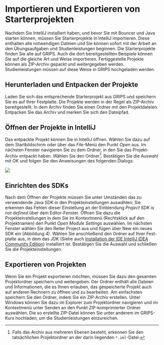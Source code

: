 # Importieren und Exportieren von Starterprojekten  

Nachdem Sie IntelliJ installiert haben, und bevor Sie mit Bouncer und Java starten können, müssen Sie Starterprojekte in IntelliJ importieren. Diese enthalten alle notwendigen Dateien und Sie können sofort mit der Arbeit an den Übungsaufgaben und Studienleistungen beginnen. Die Starterprojekte finden Sie alle auf GRIPS. Auch die dort bereitgestellten Beispiele können Sie auf die gleiche Art und Weise importieren. Fertiggestelle Projekte können als ZIP-Archiv gepackt und weitergegeben werden. Studienleistungen müssen auf diese Weise in GRIPS hochgeladen werden.

## Herunterladen und Entpacken der Projekte

Laden Sie sich das entsprechende Starterprojekt aus GRIPS und speichern Sie es auf Ihrer Festplatte. Die Projekte werden in der Regel als ZIP-Archiv bereitgestellt. In dem Archiv finden Sie einen Ordner mit den Projektdateien. Entpacken Sie das Archiv und merken Sie sich den Dateipfad.

## Öffnen der Projekte in IntelliJ

Das entpackte Projekt können Sie in IntelliJ öffnen. Wählen Sie dazu auf dem Startbildschirm oder über das *File*-Menü den Punkt *Open* aus. Im nächsten Fenster navigieren Sie zu dem Ordner, in den Sie das Projekt-Archiv entpackt haben. Wählen Sie den Ordner[^1]. Bestätigen Sie die Auswahl mit OK und folgen Sie den Anweisungen des folgenden Dialogs: 

![](https://upload.wikimedia.org/wikipedia/commons/thumb/8/8a/Farben-Testbild.svg/1024px-Farben-Testbild.svg.png?uselang=de)

## Einrichten des SDKs

Nach dem Öffnen der Projekte müssen Sie unter Umständen das zu verwendende Java SDK in den Projekteinstellungen auswählen; Sie erkennen das Fehlen dieser Einstellung an der Einblendung *Project SDK is not defined* über dem Editor-Fenster. Öffnen Sie dazu die Projekteinstellungen in dem Sie im Kontextmenü (Rechtsklick auf den Projektnamen) den Punkt *Open Module Settings* auswählen. Im nächsten Fenster wählen Sie den Reiter Project aus und fügen über New ein neues SDK ein (Abbildung 4). Wählen Sie anschließend den Ordner auf Ihrer Fest- platte aus, in dem das JDK (Siehe auch [Installation der IDE IntelliJ IDEA Community Edition](../Entwicklungsumgebung)) installiert ist. Bestätigen Sie die Auswahl und schließen Sie die Projekteinstellungen.

## Exportieren von Projekten

Wenn Sie ein Projekt exportieren möchten, müssen Sie dazu den gesamten Projektordner speichern und weitergeben. Der Ordner enthält alle Dateien und Informationen, die es Ihnen erlauben, das gespeicherte Projekt auch auf anderen Rechnern zu öffnen und zu bearbeiten. Am einfachsten speichern Sie den Ordner, indem Sie ein ZIP-Archiv erstellen. Unter Windows können Sie dazu im Explorer zum Projektordner navigieren und im Kontextmenü unter Senden an den Punkt ZIP-komprimierter Ordner auswählen. Die so erstellte ZIP-Datei können Sie unter anderem im GRIPS-Kurs hochladen, um die Studienleistungen einzureichen.

[^1]: Falls das Archiv aus mehreren Ebenen besteht, erkennen Sie den tatsächlichen Projektordner an der darin liegenden `*.iml`-Datei.